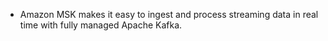 - Amazon MSK makes it easy to ingest and process streaming data in real time with fully managed Apache Kafka.